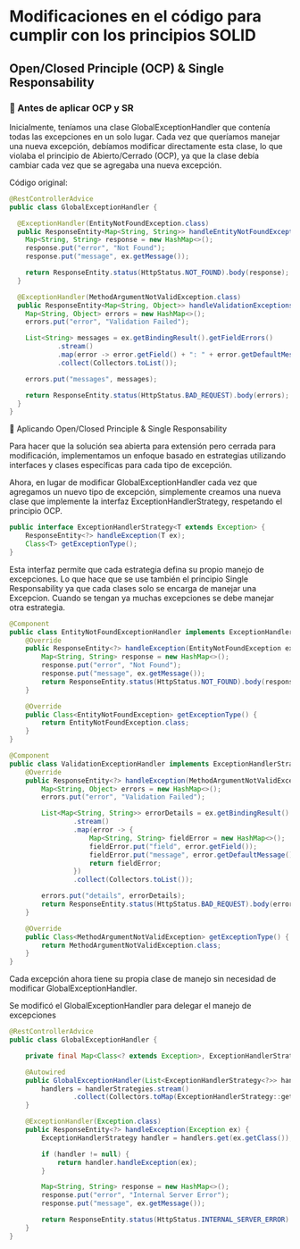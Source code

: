 # Modificaciones en el código para cumplir con los principios SOLID

## Open/Closed Principle (OCP) & Single Responsability

### 🔹 Antes de aplicar OCP y SR

Inicialmente, teníamos una clase GlobalExceptionHandler que contenía todas las excepciones en un solo lugar. 
Cada vez que queríamos manejar una nueva excepción, debíamos modificar directamente esta clase, 
lo que violaba el principio de Abierto/Cerrado (OCP), ya que la clase debía cambiar cada vez que se agregaba una nueva excepción.

Código original:

```java
@RestControllerAdvice
public class GlobalExceptionHandler {

  @ExceptionHandler(EntityNotFoundException.class)
  public ResponseEntity<Map<String, String>> handleEntityNotFoundException(EntityNotFoundException ex) {
    Map<String, String> response = new HashMap<>();
    response.put("error", "Not Found");
    response.put("message", ex.getMessage());

    return ResponseEntity.status(HttpStatus.NOT_FOUND).body(response);
  }

  @ExceptionHandler(MethodArgumentNotValidException.class)
  public ResponseEntity<Map<String, Object>> handleValidationExceptions(MethodArgumentNotValidException ex) {
    Map<String, Object> errors = new HashMap<>();
    errors.put("error", "Validation Failed");

    List<String> messages = ex.getBindingResult().getFieldErrors()
            .stream()
            .map(error -> error.getField() + ": " + error.getDefaultMessage())
            .collect(Collectors.toList());

    errors.put("messages", messages);

    return ResponseEntity.status(HttpStatus.BAD_REQUEST).body(errors);
  }
}

```

🔹 Aplicando Open/Closed Principle & Single Responsability 

Para hacer que la solución sea abierta para extensión pero cerrada para modificación, implementamos un enfoque basado en 
estrategias utilizando interfaces y clases específicas para cada tipo de excepción.

Ahora, en lugar de modificar GlobalExceptionHandler cada vez que agregamos un nuevo tipo de excepción, 
simplemente creamos una nueva clase que implemente la interfaz ExceptionHandlerStrategy<T>, respetando el principio OCP.

```java
public interface ExceptionHandlerStrategy<T extends Exception> {
    ResponseEntity<?> handleException(T ex);
    Class<T> getExceptionType();
}
```

Esta interfaz permite que cada estrategia defina su propio manejo de excepciones. Lo que hace que se use también el principio Single Responsability 
ya que cada clases solo se encarga de manejar una Excepcion. Cuando se tengan ya muchas excepciones se debe manejar otra estrategia.


```java
@Component
public class EntityNotFoundExceptionHandler implements ExceptionHandlerStrategy<EntityNotFoundException> {
    @Override
    public ResponseEntity<?> handleException(EntityNotFoundException ex) {
        Map<String, String> response = new HashMap<>();
        response.put("error", "Not Found");
        response.put("message", ex.getMessage());
        return ResponseEntity.status(HttpStatus.NOT_FOUND).body(response);
    }

    @Override
    public Class<EntityNotFoundException> getExceptionType() {
        return EntityNotFoundException.class;
    }
}

@Component
public class ValidationExceptionHandler implements ExceptionHandlerStrategy<MethodArgumentNotValidException> {
    @Override
    public ResponseEntity<?> handleException(MethodArgumentNotValidException ex) {
        Map<String, Object> errors = new HashMap<>();
        errors.put("error", "Validation Failed");

        List<Map<String, String>> errorDetails = ex.getBindingResult().getFieldErrors()
                .stream()
                .map(error -> {
                    Map<String, String> fieldError = new HashMap<>();
                    fieldError.put("field", error.getField());
                    fieldError.put("message", error.getDefaultMessage());
                    return fieldError;
                })
                .collect(Collectors.toList());

        errors.put("details", errorDetails);
        return ResponseEntity.status(HttpStatus.BAD_REQUEST).body(errors);
    }

    @Override
    public Class<MethodArgumentNotValidException> getExceptionType() {
        return MethodArgumentNotValidException.class;
    }
}

```

Cada excepción ahora tiene su propia clase de manejo sin necesidad de modificar GlobalExceptionHandler.

Se modificó el GlobalExceptionHandler para delegar el manejo de excepciones

```java
@RestControllerAdvice
public class GlobalExceptionHandler {

    private final Map<Class<? extends Exception>, ExceptionHandlerStrategy<?>> handlers;

    @Autowired
    public GlobalExceptionHandler(List<ExceptionHandlerStrategy<?>> handlerStrategies) {
        handlers = handlerStrategies.stream()
                .collect(Collectors.toMap(ExceptionHandlerStrategy::getExceptionType, strategy -> strategy));
    }

    @ExceptionHandler(Exception.class)
    public ResponseEntity<?> handleException(Exception ex) {
        ExceptionHandlerStrategy handler = handlers.get(ex.getClass());

        if (handler != null) {
            return handler.handleException(ex);
        }

        Map<String, String> response = new HashMap<>();
        response.put("error", "Internal Server Error");
        response.put("message", ex.getMessage());

        return ResponseEntity.status(HttpStatus.INTERNAL_SERVER_ERROR).body(response);
    }
}
```


